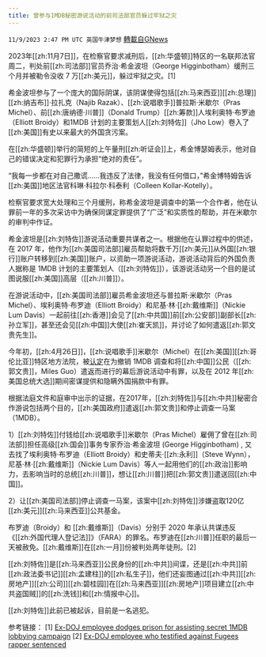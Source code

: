 ```yaml
---
title: 曾参与1MDB秘密游说活动的前司法部官员躲过牢狱之灾
---
```

`11/9/2023 2:47 PM UTC 英国牛津梦想` [轉載自GNews](https://gnews.org/articles/1949925)

2023年[[zh:11月7日]]，在检察官要求减刑后，[[zh:华盛顿]]特区的一名联邦法官周二，判处前[[zh:司法部]]官员乔治·希金波坦（George Higginbotham）缓刑三个月并被勒令没收 7 万[[zh:美元]]，躲过牢狱之灾。[1]

希金波坦参与了一个庞大的国际阴谋，该阴谋使得包括[[zh:马来西亚]][[zh:总理]][[zh:纳吉布]]·拉扎克（Najib Razak）、[[zh:说唱歌手]]普拉斯·米歇尔（Pras Michel）、前[[zh:唐纳德·川普]]（Donald Trump）[[zh:筹款]]人埃利奥特·布罗迪（Elliott Broidy）和1MDB 计划的主要策划人[[zh:刘特佐]]（Jho Low）卷入了[[zh:美国]]有史以来最大的外国贪污案。

在[[zh:华盛顿]]举行的简短的上午量刑[[zh:听证会]]上，希金博瑟姆表示，他对自己的错误决定和犯罪行为承担“绝对的责任”。

“我每一步都在对自己撒谎……我违反了法律，我没有任何借口，”希金博特姆告诉[[zh:美国]]地区法官科琳·科拉尔·科泰利（Colleen Kollar-Kotelly）。

检察官要求宽大处理和三个月缓刑，称希金波坦是调查中的第一个合作者，他在认罪前一年的多次采访中为确保同谋定罪提供了“广泛”和实质性的帮助，并在米歇尔的审判中作证。

希金波坦是[[zh:刘特佐]]游说活动重要共谋者之一。根据他在认罪过程中的供述，在 2017 年，他作为[[zh:美国司法部]]雇员帮助将数千万[[zh:美元]]从外国[[zh:银行]]账户转移到[[zh:美国]]账户，以资助一项游说活动，游说活动背后的外国负责人据称是 1MDB 计划的主要策划人（[[zh:刘特佐]]），该游说活动另一个目的是试图说服[[zh:美国]]高层（[[zh:川普]]）。

在游说活动中，[[zh:美国司法部]]雇员希金波坦还与普拉斯·米歇尔（Pras Michel）、埃利奥特·布罗迪（Elliott Broidy）和尼基·林·[[zh:戴维斯]]（Nickie Lum Davis）一起前往[[zh:香港]]会见了[[zh:中共国]]前[[zh:公安部]]副部长[[zh:孙立军]]，甚至还会见[[zh:中国]]大使[[zh:崔天凯]]，并讨论了如何遣返[[zh:郭文贵先生]]。

今年初，[[zh:4月26日]]，[[zh:说唱歌手]]米歇尔（Michel）在[[zh:美国]][[zh:哥伦比亚]]特区地方法院，被[认定](https://www.justice.gov/opa/pr/us-entertainer-convicted-engaging-foreign-influence-campaign)在为撤销 1MDB 调查和将[[zh:中国]]公民（[[zh:郭文贵]]，Miles Guo）遣返而进行的幕后游说活动中有罪，以及在 2012 年[[zh:美国总统大选]]期间密谋提供和隐瞒外国捐款中有罪。

根据法庭文件和庭审中出示的证据，在2017年，[[zh:刘特佐]]与[[zh:中共]]秘密合作游说包括两个目的，[[zh:美国政府]]遣返[[zh:郭文贵]]和停止调查一马案（1MDB）。

1）[[zh:刘特佐]]付钱给[[zh:说唱歌手]]米歇尔（Pras Michel）雇佣了曾在[[zh:司法部]]担任高级[[zh:国会]]事务专家乔治·希金波坦 (George Higginbotham) , 又去找了埃利奥特·布罗迪（Elliott Broidy）和史蒂夫·[[zh:永利]]（Steve Wynn），尼基·林·[[zh:戴维斯]]（Nickie Lum Davis）等人一起用他们的[[zh:政治]]影响力，去影响当时的总统[[zh:川普]]，想让[[zh:川普]]把[[zh:郭文贵]]遣送回[[zh:中国]]。

2）让[[zh:美国司法部]]停止调查一马案，该案中[[zh:刘特佐]]涉嫌盗取120亿[[zh:美元]][[zh:马来西亚]]公共基金。

布罗迪（Broidy）和 [[zh:戴维斯]]（Davis）分别于 2020 年承认共谋违反《[[zh:外国代理人登记法]]》（FARA）的罪名。布罗迪在[[zh:川普]]任职的最后一天被赦免。[[zh:戴维斯]]在[[zh:一月]]份被判处两年徒刑。[2]

[[zh:刘特佐]]是[[zh:马来西亚]]公民身份的[[zh:中共]]间谍，还是[[zh:中共]]前[[zh:政法委书记]][[zh:孟建柱]]的[[zh:私生子]]，他们还妄图通过[[zh:中共]][[zh:房地产]][[zh:公司]][[zh:碧桂园]]在[[zh:马来西亚]][[zh:房地产]]项目建立[[zh:中共盗国贼]]的[[zh:洗钱]]和[[zh:情报中心]]。

[[zh:刘特佐]]此前已被起诉，目前是一名逃犯。

参考链接：
[1] [Ex-DOJ employee dodges prison for assisting secret 1MDB lobbying campaign](https://globalinvestigationsreview.com/just-anti-corruption/article/ex-doj-employee-dodges-prison-assisting-secret-1mdb-lobbying-campaign)
[2] [Ex-DOJ employee who testified against Fugees rapper sentenced](https://www.washingtonpost.com/dc-md-va/2023/11/07/ex-doj-employee-sentenced-fugee-financial-scheme/)
